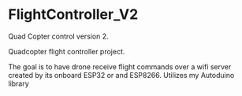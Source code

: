 # FlightController_V2
Quad Copter control version 2. 

Quadcopter flight controller project.

The goal is to have drone receive flight commands over a wifi server created by its onboard ESP32 or and ESP8266.
Utilizes my Autoduino library
